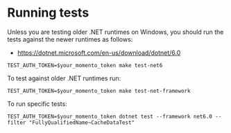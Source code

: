 # Running tests

Unless you are testing older .NET runtimes on Windows, you should run the tests against the newer runtimes as follows:
  - https://dotnet.microsoft.com/en-us/download/dotnet/6.0

```
TEST_AUTH_TOKEN=$your_momento_token make test-net6
```

To test against older .NET runtimes run:

```
TEST_AUTH_TOKEN=$your_momento_token make test-net-framework
```

To run specific tests:

```
TEST_AUTH_TOKEN=$your_momento_token dotnet test --framework net6.0 --filter "FullyQualifiedName~CacheDataTest"
```

